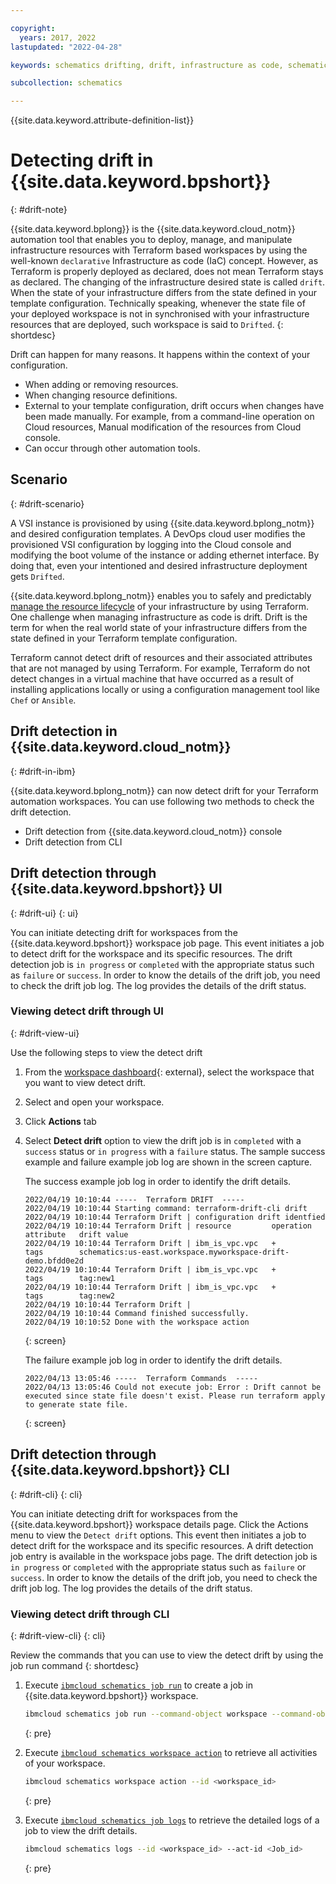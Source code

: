 ```yaml
---

copyright:
  years: 2017, 2022
lastupdated: "2022-04-28"

keywords: schematics drifting, drift, infrastructure as code, schematics workspace drift

subcollection: schematics

---
```


{{site.data.keyword.attribute-definition-list}}

# Detecting drift in {{site.data.keyword.bpshort}}
{: #drift-note}

{{site.data.keyword.bplong}} is the {{site.data.keyword.cloud_notm}} automation tool that enables you to deploy, manage, and manipulate infrastructure resources with Terraform based workspaces by using the well-known `declarative` Infrastructure as code (IaC) concept. However, as Terraform is properly deployed as declared, does not mean Terraform stays as declared. The changing of the infrastructure desired state is called `drift`. When the state of your infrastructure differs from the state defined in your template configuration. Technically speaking, whenever the state file of your deployed workspace is not in synchronised with your infrastructure resources that are deployed, such workspace is said to `Drifted`.
{: shortdesc}

Drift can happen for many reasons. It happens within the context of your configuration.
- When adding or removing resources. 
- When changing resource definitions. 
- External to your template configuration, drift occurs when changes have been made manually. For example, from a command-line operation on Cloud resources, Manual modification of the resources from Cloud console. 
- Can occur through other automation tools.

## Scenario
{: #drift-scenario}

A VSI instance is provisioned by using {{site.data.keyword.bplong_notm}} and desired configuration templates. A DevOps cloud user modifies the provisioned VSI configuration by logging into the Cloud console and modifying the boot volume of the instance or adding ethernet interface. By doing that, even your intentioned and desired infrastructure deployment gets `Drifted`.

{{site.data.keyword.bplong_notm}} enables you to safely and predictably [manage the resource lifecycle](/docs/schematics?topic=schematics-manage-lifecycle) of your infrastructure by using Terraform. One challenge when managing infrastructure as code is drift. Drift is the term for when the real world state of your infrastructure differs from the state defined in your Terraform template configuration. 

Terraform cannot detect drift of resources and their associated attributes that are not managed by using Terraform. For example, Terraform do not detect changes in a virtual machine that have occurred as a result of installing applications locally or using a configuration management tool like `Chef` or `Ansible`.

## Drift detection in {{site.data.keyword.cloud_notm}}
{: #drift-in-ibm}

{{site.data.keyword.bplong_notm}} can now detect drift for your Terraform automation workspaces. You can use following two methods to check the drift detection.

- Drift detection from {{site.data.keyword.cloud_notm}} console
- Drift detection from CLI

## Drift detection through {{site.data.keyword.bpshort}} UI
{: #drift-ui}
{: ui}

You can initiate detecting drift for workspaces from the {{site.data.keyword.bpshort}} workspace job page. This event initiates a job to detect drift for the workspace and its specific resources. The drift detection job is `in progress` or `completed` with the appropriate status such as `failure` or `success`. In order to know the details of the drift job, you need to check the drift job log. The log provides the details of the drift status.

### Viewing detect drift through UI
{: #drift-view-ui}

Use the following steps to view the detect drift

1. From the [workspace dashboard](https://cloud.ibm.com/schematics/workspaces){: external}, select the workspace that you want to view detect drift.
2. Select and open your workspace.
3. Click **Actions** tab
4. Select **Detect drift** option to view the drift job is in `completed` with a `success` status or `in progress` with a `failure` status. The sample success example and failure example job log are shown in the screen capture.

    The success example job log in order to identify the drift details.
    ```text
    2022/04/19 10:10:44 -----  Terraform DRIFT  -----
    2022/04/19 10:10:44 Starting command: terraform-drift-cli drift
    2022/04/19 10:10:44 Terraform Drift | configuration drift identfied
    2022/04/19 10:10:44 Terraform Drift | resource         operation   attribute   drift value
    2022/04/19 10:10:44 Terraform Drift | ibm_is_vpc.vpc   +           tags        schematics:us-east.workspace.myworkspace-drift-demo.bfdd0e2d
    2022/04/19 10:10:44 Terraform Drift | ibm_is_vpc.vpc   +           tags        tag:new1
    2022/04/19 10:10:44 Terraform Drift | ibm_is_vpc.vpc   +           tags        tag:new2
    2022/04/19 10:10:44 Terraform Drift |
    2022/04/19 10:10:44 Command finished successfully.
    2022/04/19 10:10:52 Done with the workspace action
    ```
    {: screen}

    The failure example job log in order to identify the drift details.
    ```text
    2022/04/13 13:05:46 -----  Terraform Commands  -----
    2022/04/13 13:05:46 Could not execute job: Error : Drift cannot be executed since state file doesn't exist. Please run terraform apply to generate state file.
    ```
    {: screen}

## Drift detection through {{site.data.keyword.bpshort}} CLI
{: #drift-cli}
{: cli}

You can initiate detecting drift for workspaces from the {{site.data.keyword.bpshort}} workspace details page. Click the Actions menu to view the `Detect drift` options. This event then initiates a job to detect drift for the workspace and its specific resources. A drift detection job entry is available in the workspace jobs page. The drift detection job is `in progress` or `completed` with the appropriate status such as `failure` or `success`. In order to know the details of the drift job, you need to check the drift job log. The log provides the details of the drift status.

### Viewing detect drift through CLI
{: #drift-view-cli}
{: cli}

Review the commands that you can use to view the detect drift by using the job run command
{: shortdesc}

1. Execute [`ibmcloud schematics job run`](/docs/schematics?topic=schematics-schematics-cli-reference#schematics-run-job) to create a job in {{site.data.keyword.bpshort}} workspace.

    ```sh
    ibmcloud schematics job run --command-object workspace --command-object-id <workspace_id> --command-name drift
    ```
    {: pre}

2. Execute [`ibmcloud schematics workspace action`](/docs/schematics?topic=schematics-schematics-cli-reference#schematics-workspace-action) to retrieve all activities of your workspace.

    ```sh
    ibmcloud schematics workspace action --id <workspace_id>
    ```
    {: pre}

3. Execute  [`ibmcloud schematics job logs`](/docs/schematics?topic=schematics-schematics-cli-reference#schematics-logs-job) to retrieve the detailed logs of a job to view the drift details.

    ```sh
    ibmcloud schematics logs --id <workspace_id> --act-id <Job_id>
    ```
    {: pre}
